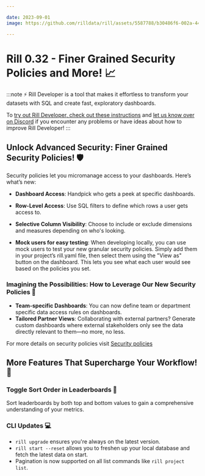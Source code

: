 ```yaml
---

date: 2023-09-01
image: https://github.com/rilldata/rill/assets/5587788/b30486f6-002a-445d-8a1b-955b6ec0066d

---
```


# Rill 0.32 - Finer Grained Security Policies and More! 📈

:::note
⚡ Rill Developer is a tool that makes it effortless to transform your datasets with SQL and create fast, exploratory dashboards.

To [try out Rill Developer, check out these instructions](../../install) and [let us know over on Discord](https://bit.ly/3bbcSl9) if you encounter any problems or have ideas about how to improve Rill Developer!
:::

## Unlock Advanced Security: Finer Grained Security Policies! 🛡️
Security policies let you micromanage access to your dashboards. Here’s what’s new:

- **Dashboard Access**: Handpick who gets a peek at specific dashboards.

- **Row-Level Access**: Use SQL filters to define which rows a user gets access to.

- **Selective Column Visibility**: Choose to include or exclude dimensions and measures depending on who's looking.

- **Mock users for easy testing**: When developing locally, you can use mock users to test your new granular security policies. Simply add them in your project’s rill.yaml file, then select them using the "View as" button on the dashboard.
  This lets you see what each user would see based on the policies you set.

### Imagining the Possibilities: How to Leverage Our New Security Policies 🌟
- **Team-specific Dashboards**: You can now define team or department specific data access rules on dashboards.
- **Tailored Partner Views**: Collaborating with external partners? Generate custom dashboards where external stakeholders only see the data directly relevant to them—no more, no less.

For more details on security policies visit [Security policies](../../develop/security)

## More Features That Supercharge Your Workflow! 🚀
### Toggle Sort Order in Leaderboards 🔄
Sort leaderboards by both top and bottom values to gain a comprehensive understanding of your metrics.

### CLI Updates 💻
- `rill upgrade` ensures you're always on the latest version.
- `rill start --reset` allows you to freshen up your local database and fetch the latest data on start.
- Pagination is now supported on all list commands like `rill project list`.